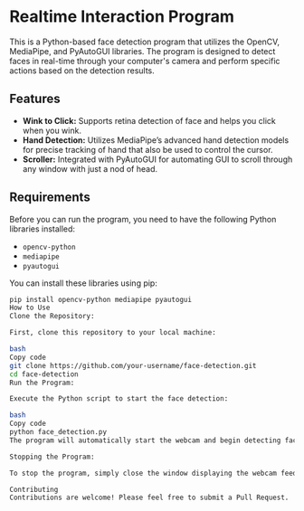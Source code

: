 # Realtime Interaction Program

This is a Python-based face detection program that utilizes the OpenCV, MediaPipe, and PyAutoGUI libraries. The program is designed to detect faces in real-time through your computer's camera and perform specific actions based on the detection results.

## Features

- **Wink to Click:** Supports retina detection of face and helps you click when you wink.
- **Hand Detection:** Utilizes MediaPipe’s advanced hand detection models for precise tracking of hand that also be used to control the cursor.
- **Scroller:** Integrated with PyAutoGUI for automating GUI to scroll through any window with just a nod of head.

## Requirements

Before you can run the program, you need to have the following Python libraries installed:

- `opencv-python`
- `mediapipe`
- `pyautogui`

You can install these libraries using pip:

```bash
pip install opencv-python mediapipe pyautogui
How to Use
Clone the Repository:

First, clone this repository to your local machine:

bash
Copy code
git clone https://github.com/your-username/face-detection.git
cd face-detection
Run the Program:

Execute the Python script to start the face detection:

bash
Copy code
python face_detection.py
The program will automatically start the webcam and begin detecting faces. When a face is detected, the program can perform actions, such as moving the mouse cursor, taking a screenshot, or other automated tasks using PyAutoGUI.

Stopping the Program:

To stop the program, simply close the window displaying the webcam feed or press Ctrl+C in the terminal.

Contributing
Contributions are welcome! Please feel free to submit a Pull Request.
